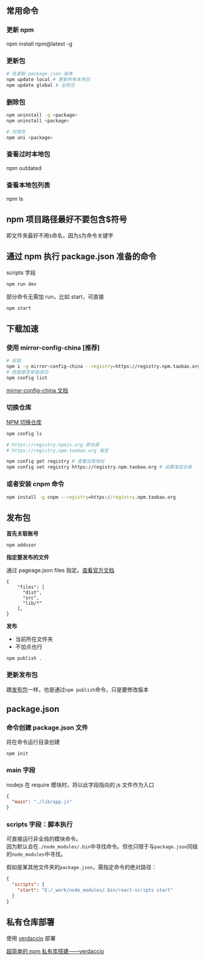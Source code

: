 ## 常用命令

### 更新 npm

npm install npm@latest -g

### 更新包

```sh
# 先更新 package.json 版本
npm update local # 更新所有本地包
npm update global # 全局包
```

### 删除包

```sh
npm uninstall -g <package>
npm uninstall <package>

# 可简写
npm uni <package>
```

### 查看过时本地包

npm outdated

### 查看本地包列表

npm ls

## npm 项目路径最好不要包含$符号

即文件夹最好不用`$`命名，因为`$`为命令关键字

## 通过 npm 执行 package.json 准备的命令

scripts 字段

```cmd
npm run dev
```

部分命令无需加 run，比如 start，可直接

```cmd
npm start
```

## 下载加速

### 使用 mirror-config-china [推荐]

```sh
# 安装
npm i -g mirror-config-china --registry=https://registry.npm.taobao.org
# 检查是否安装成功
npm config list
```

[mirror-config-china 文档](https://www.npmjs.com/package/mirror-config-china)

### 切换仓库

[NPM 切换仓库](https://www.jianshu.com/p/c5609434cd60)

```sh
npm config ls

# https://registry.npmjs.org 原仓库
# https://registry.npm.taobao.org 淘宝

npm config get registry # 查看创库地址
npm config set registry https://registry.npm.taobao.org # 设置淘宝仓库
```

### 或者安装 cnpm 命令

```cmd
npm install -g cnpm --registry=https://registry.npm.taobao.org
```

## 发布包

**首先关联账号**

```
npm adduser
```

**指定要发布的文件**

通过 pageage.json files 指定。[查看官方文档](https://docs.npmjs.com/files/package.json#files)

```
{
    "files": [
      "dist",
      "src",
      "lib/*"
    ],
}
```

**发布**

- 当前所在文件夹
- 不加点也行

```
npm publish .
```

### 更新发布包

跟[发布包](#发布包)一样，也是通过`npm publish`命令，只是要修改版本

## package.json

### 命令创建 package.json 文件

将在命令运行目录创建

```
npm init
```

### main 字段

nodejs 在 require 模块时，将以此字段指向的 js 文件作为入口

```json
{
  "main": "./lib/app.js"
}
```

### scripts 字段：脚本执行

可直接运行非全局的模块命令。  
因为默认会在`./node_modules/.bin`中寻找命令。但也只限于与`package.json`同级的`node_modules`中寻找。

假如是某其他文件夹的`package.json`，需指定命令的绝对路径：

```json
{
  "scripts": {
    "start": "E:/_work/node_modules/.bin/react-scripts start"
  }
}
```

## 私有仓库部署

使用 [verdaccio](https://verdaccio.org/) 部署

[超简单的 npm 私有库搭建——verdaccio](https://blog.csdn.net/weixin_33757911/article/details/91447376)
